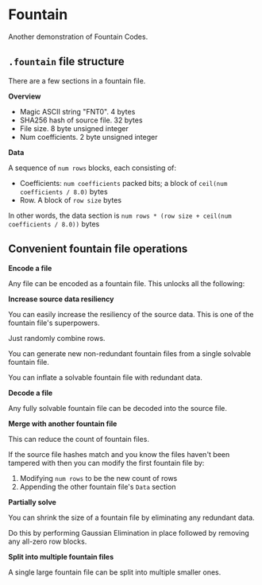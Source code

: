 # Fountain

Another demonstration of Fountain Codes.

## `.fountain` file structure

There are a few sections in a fountain file.

**Overview**

 * Magic ASCII string "FNT0". 4 bytes
 * SHA256 hash of source file. 32 bytes
 * File size. 8 byte unsigned integer
 * Num coefficients. 2 byte unsigned integer

**Data**

A sequence of `num rows` blocks, each consisting of:

 * Coefficients: `num coefficients` packed bits; a block of `ceil(num coefficients / 8.0)` bytes
 * Row. A block of `row size` bytes

In other words, the data section is `num rows * (row size + ceil(num coefficients / 8.0))` bytes

## Convenient fountain file operations

**Encode a file**

Any file can be encoded as a fountain file. This unlocks all the following:

**Increase source data resiliency**

You can easily increase the resiliency of the source data. This is one of the fountain file's superpowers.

Just randomly combine rows.

You can generate new non-redundant fountain files from a single solvable fountain file.

You can inflate a solvable fountain file with redundant data.

**Decode a file**

Any fully solvable fountain file can be decoded into the source file.

**Merge with another fountain file**

This can reduce the count of fountain files.

If the source file hashes match and you know the files haven't been tampered with then you can modify the first fountain file by:

1. Modifying `num rows` to be the new count of rows
2. Appending the other fountain file's `Data` section

**Partially solve**

You can shrink the size of a fountain file by eliminating any redundant data.

Do this by performing Gaussian Elimination in place followed by removing any all-zero row blocks.

**Split into multiple fountain files**

A single large fountain file can be split into multiple smaller ones.